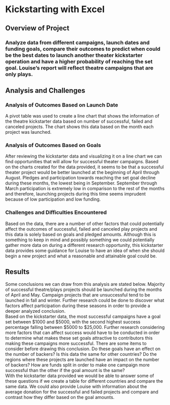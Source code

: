 # Kickstarting with Excel
## Overview of Project
### Analyze data from different campaigns, launch dates and funding goals, compare their outcomes to predict when could be the best dates to launch another theater kickstarter operation and have a higher probability of reaching the set goal. Louise’s report will reflect theatre campaigns that are only plays. 
## Analysis and Challenges
### Analysis of Outcomes Based on Launch Date
A pivot table was used to create a line chart that shows the information of the theatre kickstarter data based on number of successful, failed and canceled projects.
The chart shows this data based on the month each project was launched.
 
### Analysis of Outcomes Based on Goals
After reviewing the kickstarter data and visualizing it on a line chart we can find opportunities that will allow for successful theater campaigns. Based on the charts created for the data provided, it seems to be that a successful theater project would be better launched at the beginning of April through August. Pledges and participation towards reaching the set goal decline during these months, the lowest being in September. September through March participation is extremely low in comparison to the rest of the months and therefore, launching projects during this time seems imprudent because of low participation and low funding. 
### Challenges and Difficulties Encountered
Based on the data, there are a number of other factors that could potentially affect the outcomes of successful, failed and canceled play projects and this data is solely based on goals and pledged amounts. Although this is something to keep in mind and possibly something we could potentially gather more data on during a different research opportunity, this kickstarter data provides some guidance for Louise to have an idea of when she should begin a new project and what a reasonable and attainable goal could be.
## Results
Some conclusions we can draw from this analysis are stated below.
Majority of successful theatre/plays projects should be launched during the months of April and May. Campaign projects that are unsuccessful tend to be launched in fall and winter. Further research could be done to discover what factors affect participation during these seasons in order to provide a deeper analyzed conclusion.  
Based on the kickstarter data, the most successful campaigns have a goal set between $1000 and $5000, with the second highest success percentage falling between $5000 to $25,000. Further research considering more factors that can affect success would have to be conducted in order to determine what makes these set goals attractive to contributors this making these campaigns more successful. 
There are some items to consider before drawing this conclusion. Do these goals have an effect on the number of backers? Is this data the same for other countries? Do the regions where these projects are launched have an impact on the number of backers? How are funds split in order to make one campaign more successful than the other if the goal amount is the same?  
With the kickstarter data provided we would be able to answer some of these questions if we create a table for different countries and compare the same data. We could also provide Louise with information about the average donation for the successful and failed projects and compare and contrast how they differ based on the goal amounts. 

